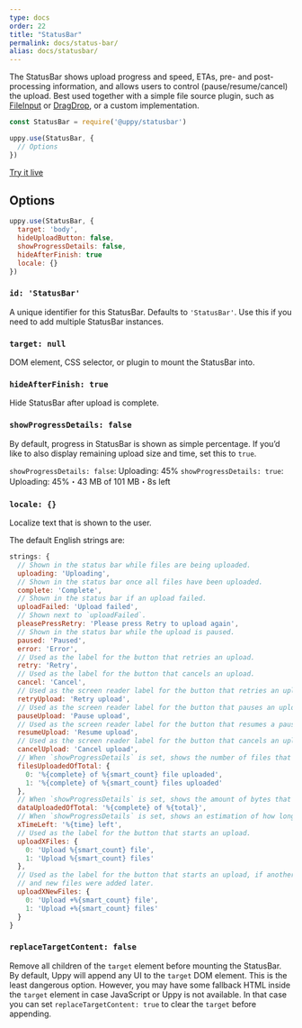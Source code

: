 ```yaml
---
type: docs
order: 22
title: "StatusBar"
permalink: docs/status-bar/
alias: docs/statusbar/
---
```


The StatusBar shows upload progress and speed, ETAs, pre- and post-processing information, and allows users to control (pause/resume/cancel) the upload.
Best used together with a simple file source plugin, such as [FileInput][] or [DragDrop][], or a custom implementation.

```js
const StatusBar = require('@uppy/statusbar')

uppy.use(StatusBar, {
  // Options
})
```

[Try it live](/examples/statusbar/)

## Options

```js
uppy.use(StatusBar, {
  target: 'body',
  hideUploadButton: false,
  showProgressDetails: false,
  hideAfterFinish: true
  locale: {}
})
```

### `id: 'StatusBar'`

A unique identifier for this StatusBar. Defaults to `'StatusBar'`. Use this if you need to add multiple StatusBar instances.

### `target: null`

DOM element, CSS selector, or plugin to mount the StatusBar into.

### `hideAfterFinish: true`

Hide StatusBar after upload is complete.

### `showProgressDetails: false`

By default, progress in StatusBar is shown as simple percentage. If you’d like to also display remaining upload size and time, set this to `true`.

`showProgressDetails: false`: Uploading: 45%
`showProgressDetails: true`: Uploading: 45%・43 MB of 101 MB・8s left

### `locale: {}`

Localize text that is shown to the user.

The default English strings are:

```js
strings: {
  // Shown in the status bar while files are being uploaded.
  uploading: 'Uploading',
  // Shown in the status bar once all files have been uploaded.
  complete: 'Complete',
  // Shown in the status bar if an upload failed.
  uploadFailed: 'Upload failed',
  // Shown next to `uploadFailed`.
  pleasePressRetry: 'Please press Retry to upload again',
  // Shown in the status bar while the upload is paused.
  paused: 'Paused',
  error: 'Error',
  // Used as the label for the button that retries an upload.
  retry: 'Retry',
  // Used as the label for the button that cancels an upload.
  cancel: 'Cancel',
  // Used as the screen reader label for the button that retries an upload.
  retryUpload: 'Retry upload',
  // Used as the screen reader label for the button that pauses an upload.
  pauseUpload: 'Pause upload',
  // Used as the screen reader label for the button that resumes a paused upload.
  resumeUpload: 'Resume upload',
  // Used as the screen reader label for the button that cancels an upload.
  cancelUpload: 'Cancel upload',
  // When `showProgressDetails` is set, shows the number of files that have been fully uploaded so far.
  filesUploadedOfTotal: {
    0: '%{complete} of %{smart_count} file uploaded',
    1: '%{complete} of %{smart_count} files uploaded'
  },
  // When `showProgressDetails` is set, shows the amount of bytes that have been uploaded so far.
  dataUploadedOfTotal: '%{complete} of %{total}',
  // When `showProgressDetails` is set, shows an estimation of how long the upload will take to complete.
  xTimeLeft: '%{time} left',
  // Used as the label for the button that starts an upload.
  uploadXFiles: {
    0: 'Upload %{smart_count} file',
    1: 'Upload %{smart_count} files'
  },
  // Used as the label for the button that starts an upload, if another upload has been started in the past
  // and new files were added later.
  uploadXNewFiles: {
    0: 'Upload +%{smart_count} file',
    1: 'Upload +%{smart_count} files'
  }
}
```

### `replaceTargetContent: false`

Remove all children of the `target` element before mounting the StatusBar. By default, Uppy will append any UI to the `target` DOM element. This is the least dangerous option. However, you may have some fallback HTML inside the `target` element in case JavaScript or Uppy is not available. In that case you can set `replaceTargetContent: true` to clear the `target` before appending.

[FileInput]: https://github.com/transloadit/uppy/blob/master/src/plugins/FileInput.js
[DragDrop]: /docs/dragdrop
